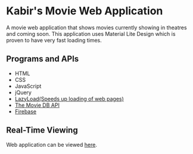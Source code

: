 # Kabir's Movie Web Application

A movie web application that shows movies currently showing in theatres and coming soon. This application uses Material Lite Design which is proven to have very fast loading times.

## Programs and APIs
- HTML
- CSS
- JavaScript
- jQuery
- [LazyLoad(Speeds up loading of web pages)](https://github.com/verlok/lazyload)
- [The Movie DB API](https://www.themoviedb.org/documentation/api)
- [Firebase](https://firebase.google.com/)

## Real-Time Viewing

Web application can be viewed [here](https://kb-top-10-movies.firebaseapp.com/).